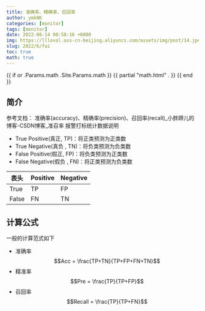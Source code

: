 ```yaml
---
title: 准确率、精确率、召回率
author: ymkNK
categories: [monitor]
tags: [monitor]
date: 2022-06-14 00:58:16 +0800
img: https://lllovol.oss-cn-beijing.aliyuncs.com/assets/img/post/14.jpeg
slug: 2022/6/fai
toc: true
math: true
---
```

{{ if or .Params.math .Site.Params.math }}
{{ partial "math.html" . }}
{{ end }}


## 简介
参考文档： 准确率(accuracy)、精确率(precision)、召回率(recall)_小胖蹄儿的博客-CSDN博客_准召率
报警打标统计数据说明
- True Positive(真正, TP)：将正类预测为正类数
- True Negative(真负 , TN)：将负类预测为负类数
- False Positive(假正, FP)：将负类预测为正类数
- False Negative(假负 , FN)：将正类预测为负类数

表头|Positive|Negative
---|---|---
True|TP|FP
False|FN|TN

## 计算公式
一般的计算范式如下 
- 准确率
$$Acc = \frac{TP+TN}{TP+FP+FN+TN}$$
- 精准率
$$Pre = \frac{TP}{TP+FP}$$
- 召回率
$$Recall = \frac{TP}{TP+FN}$$
